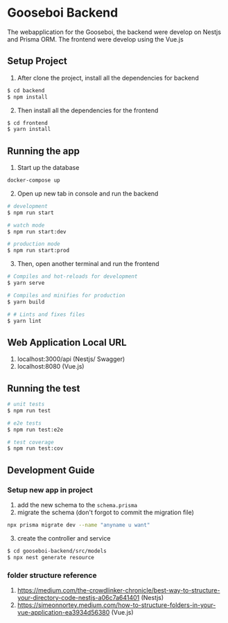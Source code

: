 # Gooseboi Backend
The webapplication for the Gooseboi, the backend were develop on Nestjs and Prisma ORM. The frontend were develop using the Vue.js

## Setup Project
1. After clone the project, install all the dependencies for backend
```bash
$ cd backend
$ npm install
```

2. Then install all the dependencies for the frontend
```bash
$ cd frontend
$ yarn install
```

## Running the app
1. Start up the database
```bash
docker-compose up
```
2. Open up new tab in console and run the backend
```bash
# development
$ npm run start

# watch mode
$ npm run start:dev

# production mode
$ npm run start:prod
```
3. Then, open another terminal and run the frontend
```bash
# Compiles and hot-reloads for development
$ yarn serve

# Compiles and minifies for production
$ yarn build

# # Lints and fixes files
$ yarn lint
```

## Web Application Local URL
1. localhost:3000/api (Nestjs/ Swagger)
2. localhost:8080 (Vue.js)

## Running the test

```bash
# unit tests
$ npm run test

# e2e tests
$ npm run test:e2e

# test coverage
$ npm run test:cov
```

## Development Guide
### Setup new app in project
1. add the new schema to the `schema.prisma`
2. migrate the schema (don't forgot to commit the migration file)
```bash
npx prisma migrate dev --name "anyname u want"

```
3. create the controller and service
```bash 
$ cd gooseboi-backend/src/models
$ npx nest generate resource
```

### folder structure reference
1. https://medium.com/the-crowdlinker-chronicle/best-way-to-structure-your-directory-code-nestjs-a06c7a641401 (Nestjs)
2. https://simeonnortey.medium.com/how-to-structure-folders-in-your-vue-application-ea3934d56380 (Vue.js)

